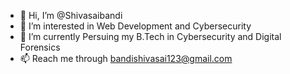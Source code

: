 - 👋 Hi, I’m @Shivasaibandi
- 👀 I’m interested in Web Development and Cybersecurity
- 🌱 I’m currently Persuing my B.Tech in Cybersecurity and Digital Forensics
- 📫 Reach me through bandishivasai123@gmail.com

<!---
Shivasaibandi/Shivasaibandi is a ✨ special ✨ repository because its `README.md` (this file) appears on your GitHub profile.
You can click the Preview link to take a look at your changes.
--->

